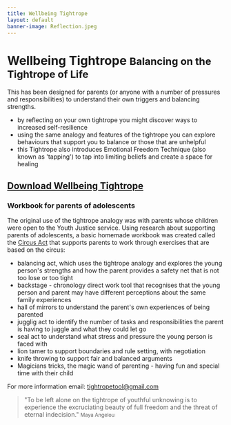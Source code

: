 ```yaml
---
title: Wellbeing Tightrope
layout: default
banner-image: Reflection.jpeg
---
```


# Wellbeing Tightrope <small>Balancing on the Tightrope of Life</small>

This has been designed for parents (or anyone with a number of pressures and responsibilities) to understand their own triggers and balancing strengths. 
- by reflecting on your own tightrope you might discover ways to increased self-resilience
- using the same analogy and features of the tightrope you can explore behaviours that support you to balance or those that are unhelpful
- this Tightrope also introduces Emotional Freedom Technique (also known as 'tapping') to tap into limiting beliefs and create a space for healing  

## [Download Wellbeing Tightrope]

### Workbook for parents of adolescents

The original use of the tightrope analogy was with parents whose children were open to the Youth Justice service. Using research about supporting parents of adolescents, a basic homemade workbook was created called the [Circus Act] that supports parents to work through exercises that are based on the circus:
- balancing act, which uses the tightrope analogy and explores the young person's strengths and how the parent provides a safety net that is not too lose or too tight
- backstage - chronology direct work tool that recognises that the young person and parent may have different perceptions about the same family experiences
- hall of mirrors to understand the parent's own experiences of being parented
- jugglig act to identify the number of tasks and responsibilities the parent is having to juggle and what they could let go
- seal act to understand what stress and pressure the young person is faced with
- lion tamer to support boundaries and rule setting, with negotiation
- knife throwing to support fair and balanced arguments
- Magicians tricks, the magic wand of parenting - having fun and special time with their child

For more information email: [tightropetool@gmail.com](mailto:tightropetool@gmail.com)

[download Wellbeing Tightrope]: /downloads/Balancing_Life.pdf
[Circus Act]: /downloads/Circus%20Act%20-%202012.pdf

> "To be left alone on the tightrope of youthful unknowing is to experience the excruciating beauty of full freedom and the threat of eternal indecision."
> <small>Maya Angelou</small>
